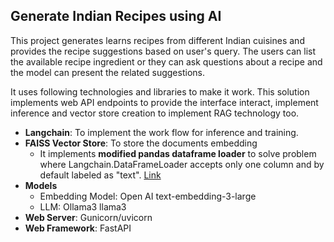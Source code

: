 ## Generate Indian Recipes using AI
This project generates learns recipes from different Indian cuisines and provides the recipe suggestions based on user's query.  The users can list the available recipe ingredient or they can ask questions about a recipe and the  model can present the related suggestions. 

It uses following technologies and libraries to make it work. This solution implements web API endpoints to provide the interface interact, implement inference and vector store creation to implement RAG technology too.

 - **Langchain**: To implement the work flow for inference and training.
 - **FAISS Vector Store**: To store the documents embedding
	 - It implements **modified pandas dataframe loader** to solve problem where Langchain.DataFrameLoader accepts only one column and by default labeled as "text". [Link](https://github.com/langchain-ai/langchain/issues/12601#issuecomment-2143511307)
- **Models**
	- Embedding Model: Open AI text-embedding-3-large
	- LLM: Ollama3 llama3
- **Web Server**: Gunicorn/uvicorn
- **Web Framework**: FastAPI 
